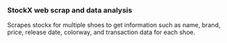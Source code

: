 ### StockX web scrap and data analysis
Scrapes stockx for multiple shoes to get information such as name, brand, price, release date, colorway, and transaction data for each shoe.